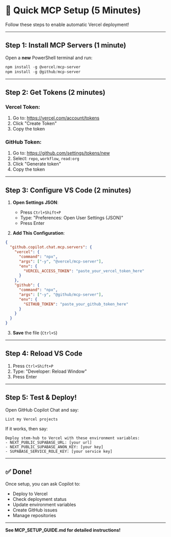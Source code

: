 # 🎯 Quick MCP Setup (5 Minutes)

Follow these steps to enable automatic Vercel deployment!

---

## Step 1: Install MCP Servers (1 minute)

Open a **new** PowerShell terminal and run:

```powershell
npm install -g @vercel/mcp-server
npm install -g @github/mcp-server
```

---

## Step 2: Get Tokens (2 minutes)

### Vercel Token:
1. Go to: https://vercel.com/account/tokens
2. Click "Create Token"
3. Copy the token

### GitHub Token:
1. Go to: https://github.com/settings/tokens/new
2. Select: `repo`, `workflow`, `read:org`
3. Click "Generate token"
4. Copy the token

---

## Step 3: Configure VS Code (2 minutes)

1. **Open Settings JSON**:
   - Press `Ctrl+Shift+P`
   - Type: "Preferences: Open User Settings (JSON)"
   - Press Enter

2. **Add This Configuration**:

```json
{
  "github.copilot.chat.mcp.servers": {
    "vercel": {
      "command": "npx",
      "args": ["-y", "@vercel/mcp-server"],
      "env": {
        "VERCEL_ACCESS_TOKEN": "paste_your_vercel_token_here"
      }
    },
    "github": {
      "command": "npx",
      "args": ["-y", "@github/mcp-server"],
      "env": {
        "GITHUB_TOKEN": "paste_your_github_token_here"
      }
    }
  }
}
```

3. **Save** the file (`Ctrl+S`)

---

## Step 4: Reload VS Code

1. Press `Ctrl+Shift+P`
2. Type: "Developer: Reload Window"
3. Press Enter

---

## Step 5: Test & Deploy!

Open GitHub Copilot Chat and say:

```
List my Vercel projects
```

If it works, then say:

```
Deploy stem-hub to Vercel with these environment variables:
- NEXT_PUBLIC_SUPABASE_URL: [your url]
- NEXT_PUBLIC_SUPABASE_ANON_KEY: [your key]
- SUPABASE_SERVICE_ROLE_KEY: [your service key]
```

---

## ✅ Done!

Once setup, you can ask Copilot to:
- Deploy to Vercel
- Check deployment status
- Update environment variables
- Create GitHub issues
- Manage repositories

---

**See MCP_SETUP_GUIDE.md for detailed instructions!**
